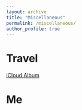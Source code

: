 ```yaml
---
layout: archive
title: "Miscellaneous"
permalink: /miscellaneous/
author_profile: true
---
```




Travel
======

[iCloud Album](https://www.icloud.com/sharedalbum/#B2BJtdOXmwg64B)





Me
======




